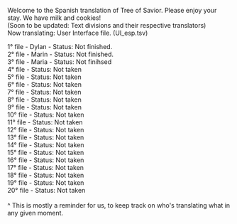 Welcome to the Spanish translation of Tree of Savior. Please enjoy your stay. We have milk and cookies!
<br>(Soon to be updated: Text divisions and their respective translators)
<br> 
Now translating: User Interface file. (UI_esp.tsv) <br>

1° file - Dylan - Status: Not finished.<br>
2° file - Marin - Status: Not finished.<br>
3° file - Maria - Status: Not finihsed <br>
4° file - Status: Not taken <br>
5° file - Status: Not taken <br>
6° file - Status: Not taken <br>
7° file - Status: Not taken <br>
8° file - Status: Not taken <br>
9° file - Status: Not taken <br>
10° file - Status: Not taken <br>
11° file - Status: Not taken <br>
12° file - Status: Not taken <br>
13° file - Status: Not taken <br>
14° file - Status: Not taken <br>
15° file - Status: Not taken <br>
16° file - Status: Not taken <br>
17° file - Status: Not taken <br>
18° file - Status: Not taken <br>
19° file - Status: Not taken <br>
20° file - Status: Not taken <br>
<br>
^ This is mostly a reminder for us, to keep track on who's translating what in any given moment.
